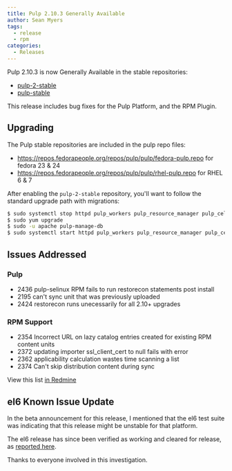 ```yaml
---
title: Pulp 2.10.3 Generally Available
author: Sean Myers
tags:
  - release
  - rpm
categories:
  - Releases
---
```


Pulp 2.10.3 is now Generally Available in the stable repositories:

* [pulp-2-stable](https://repos.fedorapeople.org/pulp/pulp/stable/2/)
* [pulp-stable](https://repos.fedorapeople.org/pulp/pulp/stable/latest/)

This release includes bug fixes for the Pulp Platform, and the RPM Plugin.


## Upgrading

The Pulp stable repositories are included in the pulp repo files:

* <https://repos.fedorapeople.org/repos/pulp/pulp/fedora-pulp.repo> for fedora 23 & 24
* <https://repos.fedorapeople.org/repos/pulp/pulp/rhel-pulp.repo> for RHEL 6 & 7

After enabling the `pulp-2-stable` repository, you'll want to follow the standard
upgrade path with migrations:

```sh
$ sudo systemctl stop httpd pulp_workers pulp_resource_manager pulp_celerybeat
$ sudo yum upgrade
$ sudo -u apache pulp-manage-db
$ sudo systemctl start httpd pulp_workers pulp_resource_manager pulp_celerybeat
```


## Issues Addressed

### Pulp

* 2436 pulp-selinux RPM fails to run restorecon statements post install
* 2195 can't sync unit that was previously uploaded
* 2424 restorecon runs unecessarily for all 2.10+ upgrades

### RPM Support

* 2354 Incorrect URL on lazy catalog entries created for existing RPM content units
* 2372 updating importer ssl_client_cert to null fails with error
* 2362 applicability calculation wastes time scanning a list
* 2374 Can't skip distribution content during sync

View this list [in Redmine](http://bit.ly/2gai8Ue)


## el6 Known Issue Update

In the beta announcement for this release, I mentioned that the el6 test suite
was indicating that this release might be unstable for that platform.

The el6 release has since been verified as working and cleared for release, as
[reported here](https://pulp.plan.io/projects/pulp/wiki/Pulp_2_10_3_Test_Result_Summary).

Thanks to everyone involved in this investigation.
